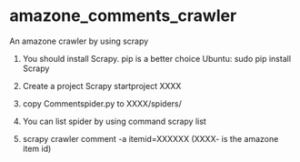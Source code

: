 amazone_comments_crawler
========================

An amazone crawler by using scrapy

1. You should install Scrapy. pip is a better choice
Ubuntu:
sudo pip install Scrapy

2. Create a project
Scrapy startproject XXXX

3. copy Commentspider.py to XXXX/spiders/

4. You can list spider by using command
scrapy list

5. scrapy crawler comment -a itemid=XXXXXX (XXXX- is the amazone item id)




